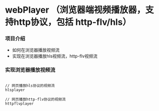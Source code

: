 # webPlayer （浏览器端视频播放器，支持http协议，包括 http-flv/hls）


### 项目介绍
* 如何在浏览器播放视频流
* 实现在浏览器播放hls视频流，http-flv视频流

### 实现浏览器播放视频流
~~~

// 网页播放hls协议的视频流
hlsplayer

// 网页播放http-flv协议的视频流
httpflvplayer



~~~



